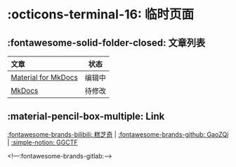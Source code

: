 # :octicons-terminal-16: 临时页面

## :fontawesome-solid-folder-closed:   文章列表

| 文章                                                        |  状态  |
| :---------------------------------------------------------- | :----: |
| [Material for MkDocs](.\md\Notes\MkDocs\mkdocs-material.md) | 编辑中 |
| [MkDocs](.\md\Notes\MkDocs\mkdocs.md)                       | 待修改 |

## :material-pencil-box-multiple: Link



[:fontawesome-brands-bilibili: 糕芝奇](https://space.bilibili.com/229571662)  |  [:fontawesome-brands-github: GaoZQi ](https://github.com/GaoZQi) |  [:simple-notion: GGCTF](https://gaozqi.notion.site/d89d2c01587a4e87bd173ad8c8fd52f7?v=1a424dd567664341957429ba3a4b8ac4&pvs=4)

<!—:fontawesome-brands-gitlab:–>

